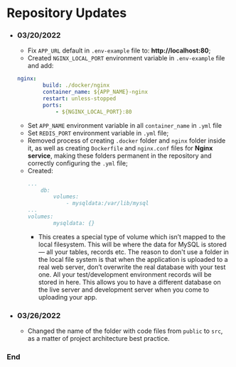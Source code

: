 # Repository Updates

- ### 03/20/2022

	- Fix `APP_URL` default in `.env-example` file to: **http://localhost:80**;
	- Created `NGINX_LOCAL_PORT` environment variable in `.env-example` file and add:
	```yml
	nginx:
			build: ./docker/nginx
			container_name: ${APP_NAME}-nginx
			restart: unless-stopped
			ports:
				- ${NGINX_LOCAL_PORT}:80
	```
	- Set `APP_NAME`  environment variable in all `container_name` in `.yml` file
	- Set `REDIS_PORT` environment variable in `.yml` file;
	- Removed process of creating `.docker` folder and `nginx` folder inside it, as well as creating `Dockerfile` and `nginx.conf` files for **Nginx service**, making these folders permanent in the repository and correctly configuring the `.yml` file;
	- Created:
		```yml
		...
			db:
				volumes:
					- mysqldata:/var/lib/mysql
		...
		volumes:
    			mysqldata: {}
		```
		- This creates a special type of volume which isn’t mapped to the local filesystem. This will be where the data for MySQL is stored — all your tables, records etc. The reason to don't use a folder in the local file system is that when the application is uploaded to a real web server, don’t  overwrite the real database with your test one. All your test/development environment records will be stored in here. This allows you to have a different database on the live server and development server when you come to uploading your app.

- ### 03/26/2022

	- Changed the name of the folder with code files from `public` to `src`, as a matter of project architecture best practice.

### End
